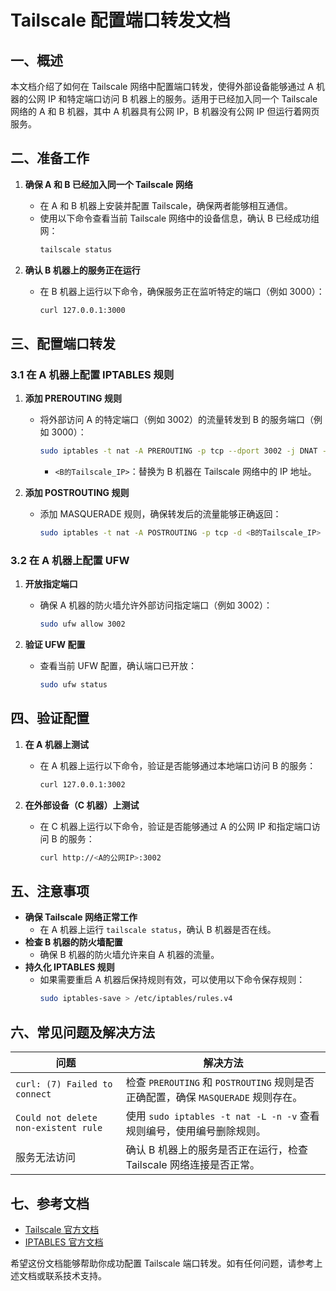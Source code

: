 # Tailscale 配置端口转发文档

## 一、概述

本文档介绍了如何在 Tailscale 网络中配置端口转发，使得外部设备能够通过 A 机器的公网 IP 和特定端口访问 B 机器上的服务。适用于已经加入同一个 Tailscale 网络的 A 和 B 机器，其中 A 机器具有公网 IP，B 机器没有公网 IP 但运行着网页服务。

## 二、准备工作

1. **确保 A 和 B 已经加入同一个 Tailscale 网络**
   - 在 A 和 B 机器上安装并配置 Tailscale，确保两者能够相互通信。
   - 使用以下命令查看当前 Tailscale 网络中的设备信息，确认 B 已经成功组网：
     ```bash
     tailscale status
     ```

2. **确认 B 机器上的服务正在运行**
   - 在 B 机器上运行以下命令，确保服务正在监听特定的端口（例如 3000）：
     ```bash
     curl 127.0.0.1:3000
     ```

## 三、配置端口转发

### 3.1 在 A 机器上配置 IPTABLES 规则

1. **添加 PREROUTING 规则**
   - 将外部访问 A 的特定端口（例如 3002）的流量转发到 B 的服务端口（例如 3000）：
     ```bash
     sudo iptables -t nat -A PREROUTING -p tcp --dport 3002 -j DNAT --to-destination <B的Tailscale_IP>:3000
     ```
     - `<B的Tailscale_IP>`：替换为 B 机器在 Tailscale 网络中的 IP 地址。

2. **添加 POSTROUTING 规则**
   - 添加 MASQUERADE 规则，确保转发后的流量能够正确返回：
     ```bash
     sudo iptables -t nat -A POSTROUTING -p tcp -d <B的Tailscale_IP> --dport 3000 -j MASQUERADE
     ```

### 3.2 在 A 机器上配置 UFW

1. **开放指定端口**
   - 确保 A 机器的防火墙允许外部访问指定端口（例如 3002）：
     ```bash
     sudo ufw allow 3002
     ```

2. **验证 UFW 配置**
   - 查看当前 UFW 配置，确认端口已开放：
     ```bash
     sudo ufw status
     ```

## 四、验证配置

1. **在 A 机器上测试**
   - 在 A 机器上运行以下命令，验证是否能够通过本地端口访问 B 的服务：
     ```bash
     curl 127.0.0.1:3002
     ```

2. **在外部设备（C 机器）上测试**
   - 在 C 机器上运行以下命令，验证是否能够通过 A 的公网 IP 和指定端口访问 B 的服务：
     ```bash
     curl http://<A的公网IP>:3002
     ```

## 五、注意事项

- **确保 Tailscale 网络正常工作**
  - 在 A 机器上运行 `tailscale status`，确认 B 机器是否在线。
- **检查 B 机器的防火墙配置**
  - 确保 B 机器的防火墙允许来自 A 机器的流量。
- **持久化 IPTABLES 规则**
  - 如果需要重启 A 机器后保持规则有效，可以使用以下命令保存规则：
    ```bash
    sudo iptables-save > /etc/iptables/rules.v4
    ```

## 六、常见问题及解决方法

| 问题 | 解决方法 |
| --- | --- |
| `curl: (7) Failed to connect` | 检查 `PREROUTING` 和 `POSTROUTING` 规则是否正确配置，确保 `MASQUERADE` 规则存在。 |
| `Could not delete non-existent rule` | 使用 `sudo iptables -t nat -L -n -v` 查看规则编号，使用编号删除规则。 |
| 服务无法访问 | 确认 B 机器上的服务是否正在运行，检查 Tailscale 网络连接是否正常。 |

## 七、参考文档

- [Tailscale 官方文档](https://tailscale.com/kb/)
- [IPTABLES 官方文档](https://www.netfilter.org/documentation.html)

希望这份文档能够帮助你成功配置 Tailscale 端口转发。如有任何问题，请参考上述文档或联系技术支持。